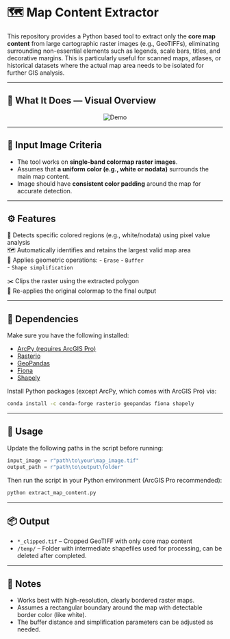 # 🗺️ Map Content Extractor

This repository provides a Python based tool to extract only the **core map content** from large cartographic raster images (e.g., GeoTIFFs), eliminating surrounding non-essential elements such as legends, scale bars, titles, and decorative margins.
This is particularly useful for scanned maps, atlases, or historical datasets where the actual map area needs to be isolated for further GIS analysis.

---

## 📸 What It Does — Visual Overview

<p align="center">
  <img src="assets/Demo.jpg" alt="Demo"/>
</p>


---

## 📂 Input Image Criteria

- The tool works on **single-band colormap raster images**.
- Assumes that **a uniform color (e.g., white or nodata)** surrounds the main map content.
- Image should have **consistent color padding** around the map for accurate detection.

---

## ⚙️ Features

🎯 Detects specific colored regions (e.g., white/nodata) using pixel value analysis  
🗺️ Automatically identifies and retains the largest valid map area  
🧼 Applies geometric operations:
    - `Erase` 
    - `Buffer`  
    - `Shape simplification`

✂️ Clips the raster using the extracted polygon  
🎨 Re-applies the original colormap to the final output

---

## 🧰 Dependencies

Make sure you have the following installed:

- [ArcPy (requires ArcGIS Pro)](https://pro.arcgis.com/en/pro-app/arcpy/get-started/what-is-arcpy-.htm)
- [Rasterio](https://rasterio.readthedocs.io/)  
- [GeoPandas](https://geopandas.org/)  
- [Fiona](https://fiona.readthedocs.io/)  
- [Shapely](https://shapely.readthedocs.io/)

Install Python packages (except ArcPy, which comes with ArcGIS Pro) via:

```bash
conda install -c conda-forge rasterio geopandas fiona shapely
```

---

## 🚀 Usage

Update the following paths in the script before running:

```python
input_image = r"path\to\your\map_image.tif"
output_path = r"path\to\output\folder"
```

Then run the script in your Python environment (ArcGIS Pro recommended):

```bash
python extract_map_content.py
```

---

## 📦 Output

- `*_clipped.tif` – Cropped GeoTIFF with only core map content
- `/temp/` – Folder with intermediate shapefiles used for processing, can be deleted after completed.

---

## 📝 Notes

- Works best with high-resolution, clearly bordered raster maps.
- Assumes a rectangular boundary around the map with detectable border color (like white).
- The buffer distance and simplification parameters can be adjusted as needed.
